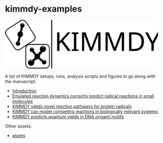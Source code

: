 # kimmdy-examples

![](./assets/kimmdy_logo.svg)

A list of KIMMDY setups, runs, analysis scripts and figures to go along with the manuscript.

- [Introduction]()
- [Emulated reaction dynamics correctly predict radical reactions in small molecules]()
- [KIMMDY yields novel reaction pathways for protein radicals]()
- [KIMMDY can model competing reactions in biologically relevant systems](https://github.com/graeter-group/kimmdy-hydrolysis-examples)
- [KIMMDY predicts quantum yields in DNA origami motifs](https://github.com/graeter-group/kimmdy-dimerization-examples)

Other assets:

- [assets](./assets/)
